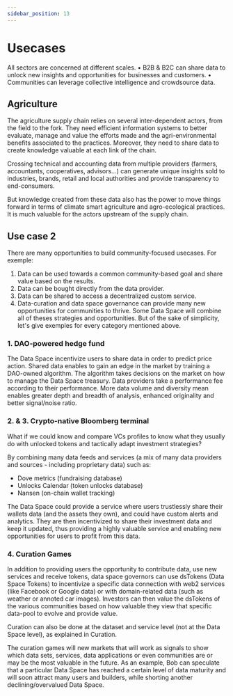 ```yaml
---
sidebar_position: 13
---
```


# Usecases

All sectors are concerned at different scales.
•	B2B & B2C can share data to unlock new insights and opportunities for businesses and customers.
•	Communities can leverage collective intelligence and crowdsource data.

## Agriculture

The agriculture supply chain relies on several inter-dependent actors, from the field to the fork. They need efficient information systems to better evaluate, manage and value the efforts made and the agri-environmental benefits associated to the practices. Moreover, they need to share data to create knowledge valuable at each link of the chain.

Crossing technical and accounting data from multiple providers (farmers, accountants, cooperatives, advisors...) can generate unique insights sold to industries, brands, retail and local authorities and provide transparency to end-consumers.

But knowledge created from these data also has the power to move things forward in terms of climate smart agriculture and agro-ecological practices. It is much valuable for the actors upstream of the supply chain.

## Use case 2

There are many opportunities to build community-focused usecases.
For exemple:

1. Data can be used towards a common community-based goal and share value based on the results.
2. Data can be bought directly from the data provider.
3. Data can be shared to access a decentralized custom service.
4. Data-curation and data space governance can provide many new opportunities for communities to thrive.
Some Data Space will combine all of theses strategies and opportunities. But of the sake of simplicity, let's give exemples for every category mentioned above.

### 1. DAO-powered hedge fund

The Data Space incentivize users to share data in order to predict price action. Shared data enables to gain an edge in the market by training a DAO-owned algorithm. The algorithm takes decisions on the market on how to manage the Data Space treasury. Data providers take a performance fee according to their performance.
More data volume and diversity mean enables greater depth and breadth of analysis, enhanced originality and better signal/noise ratio.

### 2. & 3. Crypto-native Bloomberg terminal

What if we could know and compare VCs profiles to know what they usually do with unlocked tokens and tactically adapt investment strategies?

By combining many data feeds and services (a mix of many data providers and sources - including proprietary data) such as:

- Dove metrics (fundraising database)
- Unlocks Calendar (token unlocks database)
- Nansen (on-chain wallet tracking)

The Data Space could provide a service where users trustlessly share their wallets data (and the assets they own), and could have custom alerts and analytics. They are then incentivized to share their investment data and keep it updated, thus providing a highly valuable service and enabling new opportunities for users to profit from this data.

### 4. Curation Games

In addition to providing users the opportunity to contribute data, use new services and receive tokens, data space governors can use dsTokens (Data Space Tokens) to incentivize a specific data connection with web2 services (like Facebook or Google data) or with domain-related data (such as weather or annoted car images). Investors can then value the dsTokens of the various communities based on how valuable they view that specific data-pool to evolve and provide value.

Curation can also be done at the dataset and service level (not at the Data Space level), as explained in Curation.

The curation games will new markets that will work as signals to show which data sets, services, data applications or even communities are or may be the most valuable in the future.
As an example, Bob can speculate that a particular Data Space has reached a certain level of data maturity and will soon attract many users and builders, while shorting another declining/overvalued Data Space.
